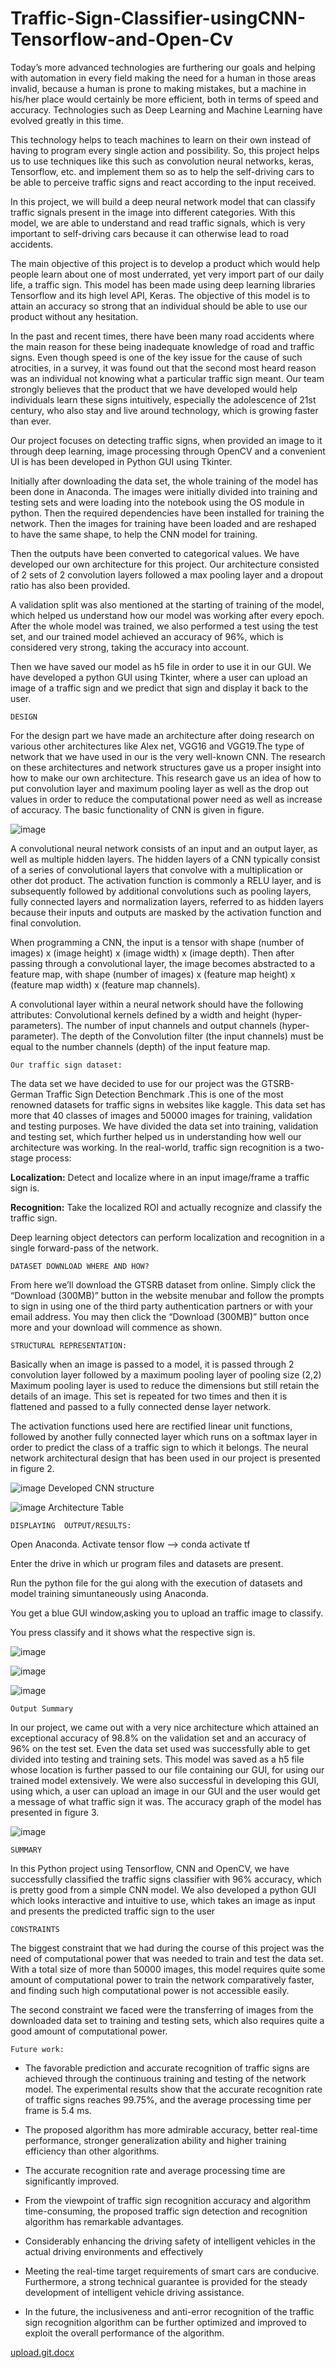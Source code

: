 # Traffic-Sign-Classifier-usingCNN-Tensorflow-and-Open-Cv

Today’s more advanced technologies are furthering our goals and helping with automation in every field making the need for a human in those areas invalid, because a human is prone to making mistakes, but a machine in his/her place would certainly be more efficient, both in terms of speed and accuracy. Technologies such as Deep Learning and Machine Learning have evolved greatly in this time.

This technology helps to teach machines to learn on their own instead of having to program every single action and possibility. So, this project helps us to use techniques like this such as convolution neural networks, keras, Tensorflow, etc. and implement them so as to help the self-driving cars to be able to perceive traffic signs and react according to the input received.

In this project, we will build a deep neural network model that can classify traffic signals present in the image into different categories. With this model, we are able to understand and read traffic signals, which is very important to self-driving cars because it can otherwise lead to road accidents.

The main objective of this project is to develop a product which would help people learn about one of most underrated, yet very import part of our daily life, a traffic sign. This model has been made using deep learning libraries Tensorflow and its high level API, Keras. The objective of this model is to attain an accuracy so strong that an individual should be able to use our product without any hesitation.

In the past and recent times, there have been many road accidents where the main reason for these being inadequate knowledge of road and traffic signs. Even though speed is one of the key issue for the cause of such atrocities, in a survey, it was found out that the second most heard reason was an individual not knowing what a particular traffic sign meant.
Our team strongly believes that the product that we have developed would help individuals learn these signs intuitively, especially the adolescence of 21st century, who also stay and live around technology, which is growing faster than ever.

Our project focuses on detecting traffic signs, when provided an image to it through deep learning, image processing through OpenCV and a convenient UI is has been developed in Python GUI using Tkinter.

Initially after downloading the data set, the whole training of the model has been done in Anaconda. The images were initially divided into training and testing sets and were loading into the notebook using the OS module in python.
Then the required dependencies have been installed for training the network. Then the images for training have been loaded and are reshaped to have the same shape, to help the CNN model for training.

Then the outputs have been converted to categorical values. We have developed our own architecture for this project. Our architecture consisted of 2 sets of 2 convolution layers followed a max pooling layer and a dropout ratio has also been provided.

A validation split was also mentioned at the starting of training of the model, which helped us understand how our model was working after every epoch. After the whole model was trained, we also performed a test using the test set, and our trained model achieved an accuracy of 96%, which is considered very strong, taking the accuracy into account.

Then we have saved our model as h5 file in order to use it in our GUI. We have developed a python GUI using Tkinter, where a user can upload an image of a traffic sign and we predict that sign and display it back to the user.

    DESIGN

For the design part we have made an architecture after doing research on various other architectures like Alex net, VGG16 and VGG19.The type of network that we have used in our is the very well-known CNN.
The research on these architectures and network structures gave us a proper insight into how to make our own architecture.
This research gave us an idea of how to put convolution layer and maximum pooling layer as well as the drop out values in order to reduce the computational power need as well as increase of accuracy. The basic functionality of CNN is given in figure.


![image](https://user-images.githubusercontent.com/59841174/119186637-ff3ccc00-ba95-11eb-909d-72a627760334.png)


A convolutional neural network consists of an input and an output layer, as well as multiple hidden layers. The hidden layers of a CNN typically consist of a series of convolutional layers that convolve with a multiplication or other dot product. The activation function is commonly a RELU layer, and is subsequently followed by additional convolutions such as pooling layers, fully connected layers and normalization layers, referred to as hidden layers because their inputs and outputs are masked by the activation function and final convolution.

When programming a CNN, the input is a tensor with shape (number of images) x (image height) x (image width) x (image depth). Then after passing through a convolutional layer, the image becomes abstracted to a feature map, with shape (number of images) x (feature map height) x (feature map width) x (feature map channels).

A convolutional layer within a neural network should have the following attributes: Convolutional kernels defined by a width and height (hyper-parameters).
The number of input channels and output channels (hyper-parameter).
The depth of the Convolution filter (the input channels) must be equal to the number channels (depth) of the input feature map.


    Our traffic sign dataset:

The data set we have decided to use for our project was the GTSRB- German Traffic Sign Detection Benchmark .This is one of the most renowned datasets for traffic signs in websites like kaggle. This data set has more that 40 classes of images and 50000 images for training, validation and testing purposes. We have divided the data set into training, validation and testing set, which further helped us in understanding how well our architecture was working.
In the real-world, traffic sign recognition is a two-stage process:
 
****Localization:**** Detect and localize where in an input image/frame a traffic sign is.

****Recognition:**** Take the localized ROI and actually recognize and classify the traffic sign.

Deep learning object detectors can perform localization and recognition in a single forward-pass of the network.


    DATASET DOWNLOAD WHERE AND HOW?

From here we’ll download the GTSRB dataset from online. Simply click the “Download (300MB)” button in the website menubar and follow the prompts to sign in using one of the third party authentication partners or with your email address. You may then click the “Download (300MB)” button once more and your download will commence as shown.



    STRUCTURAL REPRESENTATION:

Basically when an image is passed to a model, it is passed through 2 convolution layer followed by a maximum pooling layer of pooling size (2,2)
Maximum pooling layer is used to reduce the dimensions but still retain the details of an image. This set is repeated for two times and then it is flattened and passed to a fully connected dense layer network.

The activation functions used here are rectified linear unit functions, followed by another fully connected layer which runs on a softmax layer in order to predict the class of a traffic sign to which it belongs. The neural network architectural design that has been used in our project is presented in figure 2.


![image](https://user-images.githubusercontent.com/59841174/119189482-bb4bc600-ba99-11eb-9600-5c68aa9014f5.png)
Developed CNN structure


![image](https://user-images.githubusercontent.com/59841174/119189572-d7e7fe00-ba99-11eb-9cef-cb00ff9c09b3.png)
Architecture Table


	DISPLAYING  OUTPUT/RESULTS:

Open Anaconda.
Activate  tensor  flow  -->  conda  activate  tf

Enter	the	drive	in	which	ur	program	files	and	datasets	are present.

Run  the python file	for the gui along with the execution of datasets  and  model  training  simuntaneously  using  Anaconda.

You get a blue GUI window,asking you to upload an traffic image to  classify.

You press classify and it shows what the respective sign is.


![image](https://user-images.githubusercontent.com/59841174/119191320-18e11200-ba9c-11eb-943d-6422526ef3c6.png)


![image](https://user-images.githubusercontent.com/59841174/119191406-331af000-ba9c-11eb-933a-89ea4a7c4890.png)

![image](https://user-images.githubusercontent.com/59841174/119565893-24984580-bdc8-11eb-8dfe-9c141c35ff0c.png)

    Output Summary

In our project, we came out with a very nice architecture which attained an exceptional accuracy of 98.8% on the validation set and an accuracy of 96% on the test set. Even the data set used was successfully able to get divided into testing and training sets. This model was saved as a h5 file whose location is further passed to our file containing our GUI, for using our trained model extensively.
We were also successful in developing this GUI, using which, a user can upload an image in our GUI and the user would get a message of what traffic sign it was. The accuracy graph of the model has presented in figure 3.

![image](https://user-images.githubusercontent.com/59841174/119566129-6c1ed180-bdc8-11eb-9aa6-0297a91221b3.png)

    SUMMARY
 
In this Python project using Tensorflow, CNN and OpenCV, we have successfully classified the traffic signs classifier with 96% accuracy, which is pretty good from a simple CNN model. We also developed a python GUI which looks interactive and intuitive to use, which takes an image as input and presents the predicted traffic sign to the user


    CONSTRAINTS
The biggest constraint that we had during the course of this project was the need of computational power that was needed to train and test the data set. With a total size of more than 50000 images, this model requires quite some amount of computational power to train the network comparatively faster, and finding such high computational power is not accessible easily.

The second constraint we faced were the transferring of images from the downloaded data set to training and testing sets, which also requires quite a good amount of computational power.


    Future work:
    
* The favorable prediction and accurate recognition of traffic signs are achieved through the continuous training and testing of the network model. The experimental results show that the accurate recognition rate of traffic signs reaches 99.75%, and the average processing time per frame is 5.4 ms.

* The proposed algorithm has more admirable accuracy, better real-time performance, stronger generalization ability and higher training efficiency than other algorithms.

* The accurate recognition rate and average processing time are significantly improved.

* From the viewpoint of traffic sign recognition accuracy and algorithm time-consuming, the proposed traffic sign detection and recognition algorithm has remarkable advantages.

* Considerably enhancing the driving safety of intelligent vehicles in the actual driving environments and effectively

* Meeting the real-time target requirements of smart cars are conducive.
Furthermore, a strong technical guarantee is provided for the steady development of intelligent vehicle driving assistance.

* In the future, the inclusiveness and anti-error recognition of the traffic sign recognition algorithm can be further optimized and improved to exploit the overall performance of the algorithm.




[upload.git.docx](https://github.com/manishreddy3/Traffic-Sign-Classifier-usingCNN-Tensorflow-and-Open-Cv/files/6559086/upload.git.docx)
